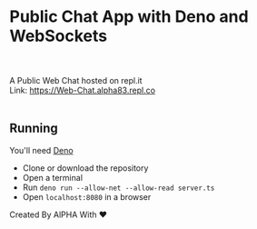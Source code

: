 # Public Chat App with Deno and WebSockets<br><br>

A Public Web Chat hosted on repl.it<br>
Link: https://Web-Chat.alpha83.repl.co<br><br>

## Running
You'll need [Deno](https://deno.land/)
- Clone or download the repository
- Open a terminal 
- Run `deno run --allow-net --allow-read server.ts`
- Open `localhost:8080` in a browser


Created By AlPHA With ❤️
